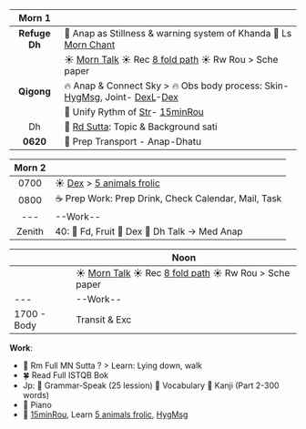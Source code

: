 | Morn 1  |                                                                |
| :-------: | :----------------------------------------------------------------------- |
| **Refuge Dh** | :pray: Anap as Stillness & warning system of Khanda :pray: Ls [Morn Chant](https://www.dhammatalks.org/chant_index.html)  |
|           |  :sunny: [Morn Talk](https://www.dhammatalks.org/audio/morning/) :sunny: Rec [8 fold path](https://github.com/ThanhNguyen24590/Process/blob/main/README.md) :sunny: Rw Rou > Sche paper|
| **Qigong** | :fire: Anap & Connect Sky > :fire: Obs body process: Skin-[HygMsg](https://github.com/ThanhNguyen24590/Process/blob/main/Body/HygMsg.md), Joint- [DexL](https://github.com/ThanhNguyen24590/Process/blob/main/Body/DexL.md)-[Dex](https://github.com/ThanhNguyen24590/Process/blob/main/Body/Dex.md)     |
|   | :muscle: Unify Rythm of [Str](https://github.com/ThanhNguyen24590/Process/blob/main/Body/Str.md)- [15minRou](https://github.com/ThanhNguyen24590/Process/blob/main/Body/15minRou.md) |
| Dh | :orange_book: [Rd Sutta](https://www.dhammatalks.org/random_sutta.php): Topic & Background sati|
| **0620** | :bus: Prep Transport - Anap-Dhatu   |

| Morn 2  |                                                                |
| :-------: | :----------------------------------------------------------------------- |
| 0700   | :sunny: [Dex](https://github.com/ThanhNguyen24590/Process/blob/main/Body/Dex.md) > [5 animals frolic](https://github.com/ThanhNguyen24590/Process/blob/main/Body/5-Animals.md) | 
| 0800   | :coffee: Prep Work: Prep Drink, Check Calendar, Mail, Task |
|---|--Work--|
| Zenith  | 40: :white_flower: Fd, Fruit :white_flower: Dex :white_flower: Dh Talk -> Med Anap |

|   | Noon                                     |
|-------|---------------------------------------------|
|           |  :sunny: [Morn Talk](https://www.dhammatalks.org/audio/morning/) :sunny: Rec [8 fold path](https://github.com/ThanhNguyen24590/Process/blob/main/README.md) :sunny: Rw Rou > Sche paper|
|---| --Work--|
| 1700 - Body| Transit & Exc                               |
**Work**:
+ :seedling: Rm Full MN Sutta ? > Learn: Lying down, walk 
+ :four_leaf_clover: Read Full ISTQB Bok
+ Jp: :fallen_leaf: Grammar-Speak (25 lession) :cherry_blossom: Vocabulary :mount_fuji: Kanji (Part 2-300 words)
+ :musical_keyboard: Piano
+ :muscle: [15minRou](https://github.com/ThanhNguyen24590/Process/blob/main/Body/15minRou.md), Learn [5 animals frolic](https://github.com/ThanhNguyen24590/Process/blob/main/Body/5-Animals.md), [HygMsg](https://github.com/ThanhNguyen24590/Process/blob/main/Body/HygMsg.md) 























